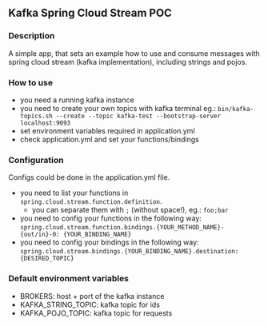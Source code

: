 ## Kafka Spring Cloud Stream POC

### Description
A simple app, that sets an example how to use and consume messages with spring cloud stream (kafka implementation), including strings and pojos.

### How to use
- you need a running kafka instance
- you need to create your own topics with kafka terminal
eg.: `bin/kafka-topics.sh --create --topic kafka-test --bootstrap-server localhost:9093`
- set environment variables required in application.yml
- check application.yml and set your functions/bindings

### Configuration

Configs could be done in the application.yml file.
- you need to list your functions in `spring.cloud.stream.function.definition`. 
    - you can separate them with `;` (without space!), eg.: `foo;bar`
- you need to config your functions in the following way: 
    `spring.cloud.stream.function.bindings.{YOUR_METHOD_NAME}-{out/in}-0: {YOUR_BINDING_NAME}`
- you need to config your bindings in the following way: 
    `spring.cloud.stream.bindings.{YOUR_BINDING_NAME}.destination: {DESIRED_TOPIC}`

### Default environment variables

- BROKERS: host + port of the kafka instance
- KAFKA_STRING_TOPIC: kafka topic for ids
- KAFKA_POJO_TOPIC: kafka topic for requests

